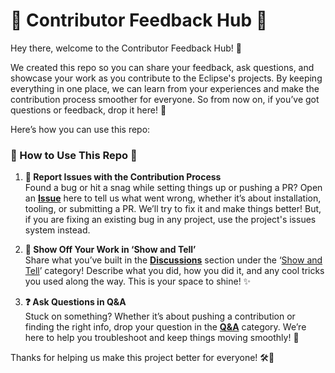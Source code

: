 # 🚀 Contributor Feedback Hub 🚀

Hey there, welcome to the Contributor Feedback Hub! 👋  

We created this repo so you can share your feedback, ask questions, and showcase your work as you contribute to the Eclipse's projects. By keeping everything in one place, we can learn from your experiences and make the contribution process smoother for everyone. So from now on, if you’ve got questions or feedback, drop it here! 🙌

Here’s how you can use this repo:

### 🌟 How to Use This Repo 🌟

1. **🐞 Report Issues with the Contribution Process**  
   Found a bug or hit a snag while setting things up or pushing a PR? Open an **[Issue](https://github.com/eclipse-ide/contributing/issues)** here to tell us what went wrong, whether it’s about installation, tooling, or submitting a PR. We’ll try to fix it and make things better! But, if you are fixing an existing bug in any project, use the project's issues system instead.
   

3. **🎉 Show Off Your Work in ‘Show and Tell’**  
   Share what you’ve built in the **[Discussions](https://github.com/eclipse-ide/contributing/discussions)** section under the ‘[Show and Tell](https://github.com/eclipse-ide/contributing/discussions/categories/show-and-tell)’ category! Describe what you did, how you did it, and any cool tricks you used along the way. This is your space to shine! ✨
   

5. **❓ Ask Questions in Q&A**  
   Stuck on something? Whether it’s about pushing a contribution or finding the right info, drop your question in the **[Q&A](https://github.com/eclipse-ide/contributing/discussions/categories/q-a)** category. We’re here to help you troubleshoot and keep things moving smoothly! 💪
   

Thanks for helping us make this project better for everyone! 🛠️💙 
